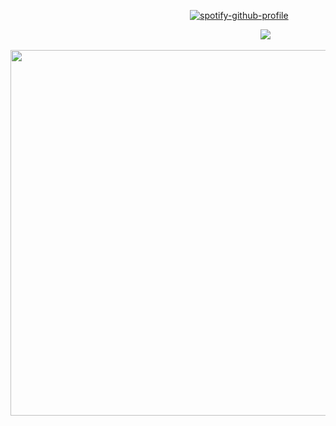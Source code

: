 
⠀⠀⠀⠀⠀⠀⠀⠀⠀⠀⠀⠀⠀⠀⠀⠀⠀⠀⠀⠀⠀⠀⠀⠀⠀⠀⠀⠀[![spotify-github-profile](https://spotify-github-profile.kittinanx.com/api/view?uid=6ee6c3uiykzyf00n8qqgt3t8m&cover_image=true&theme=natemoo-re&show_offline=true&background_color=110f0b&interchange=true&bar_color=bab6b7&bar_color_cover=false)](https://github.com/kittinan/spotify-github-profile)

⠀⠀⠀⠀⠀⠀⠀⠀⠀⠀⠀⠀⠀⠀⠀⠀⠀⠀⠀⠀⠀⠀⠀⠀⠀⠀⠀⠀⠀⠀⠀⠀⠀⠀⠀⠀⠀⠀⠀![](https://komarev.com/ghpvc/?username=beaverhollow&label=dooshbeegs&style=flat-square&color=010101&base=6593)

<p align="center">
<img src="https://files.catbox.moe/rgm4rt.jpg" width="585" />
</p>
